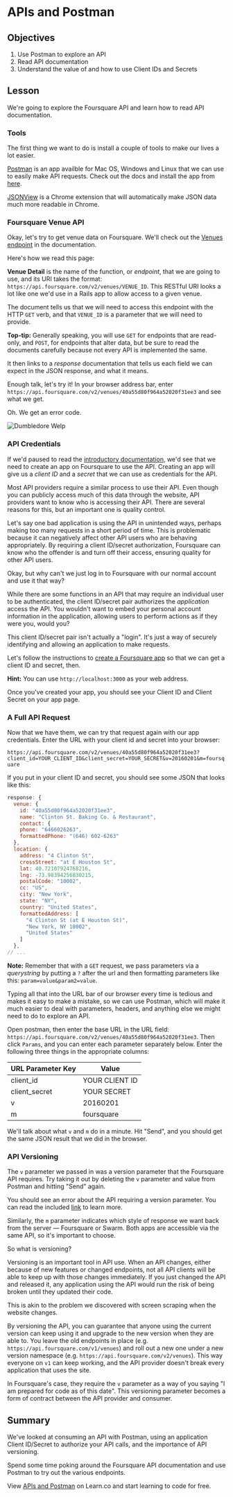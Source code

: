 # APIs and Postman

## Objectives

1. Use Postman to explore an API
2. Read API documentation
3. Understand the value of and how to use Client IDs and Secrets


## Lesson

We're going to explore the Foursquare API and learn how to read API documentation.

### Tools

The first thing we want to do is install a couple of tools to make our lives a lot easier.

[Postman](https://www.getpostman.com/) is an app availble for Mac OS, Windows and Linux that we can use to easily make API requests. Check out the docs and install the app from [here](https://www.getpostman.com/downloads/).

[JSONView](https://chrome.google.com/webstore/detail/jsonview/chklaanhfefbnpoihckbnefhakgolnmc) is a Chrome extension that will automatically make JSON data much more readable in Chrome.

### Foursquare Venue API

Okay, let's try to get venue data on Foursquare. We'll check out the [Venues endpoint](https://developer.foursquare.com/docs/venues/venues) in the documentation.

Here's how we read this page:

**Venue Detail** is the name of the function, or *endpoint*, that we are going to use, and its URI takes the format: `https://api.foursquare.com/v2/venues/VENUE_ID`. This RESTful URI looks a lot like one we'd use in a Rails app to allow access to a given venue.

The document tells us that we will need to access this endpoint with the HTTP `GET` verb, and that `VENUE_ID` is a parameter that we will need to provide.

**Top-tip:** Generally speaking, you will use `GET` for endpoints that are read-only, and `POST`, for endpoints that alter data, but be sure to read the documents carefully because not every API is implemented the same.

It then links to a *response* documentation that tells us each field we can expect in the JSON response, and what it means.

Enough talk, let's try it! In your browser address bar, enter `https://api.foursquare.com/v2/venues/40a55d80f964a52020f31ee3` and see what we get.

Oh. We get an error code.

![Dumbledore Welp](http://i.giphy.com/tpwwhv1BLd31e.gif)

### API Credentials

If we'd paused to read the [introductory documentation](https://developer.foursquare.com/start), we'd see that we need to create an app on Foursquare to use the API. Creating an app will give us a *client ID* and a *secret* that we can use as credentials for the API.

Most API providers require a similar process to use their API. Even though you can publicly access much of this data through the website, API providers want to know who is accessing their API. There are several reasons for this, but an important one is quality control.

Let's say one bad application is using the API in unintended ways, perhaps making too many requests in a short period of time. This is problematic because it can negatively affect other API users who are behaving appropriately. By requiring a client ID/secret authorization, Foursquare can know who the offender is and turn off their access, ensuring quality for other API users.

Okay, but why can't we just log in to Foursquare with our normal account and use it that way?

While there are some functions in an API that may require an individual user to be authenticated, the client ID/secret pair authorizes the *application* access the API. You wouldn't want to embed your personal account information in the application, allowing users to perform actions as if they were you, would you?

This client ID/secret pair isn't actually a "login". It's just a way of securely identifying and allowing an application to make requests.

Let's follow the instructions to [create a Foursquare app](https://foursquare.com/developers/apps) so that we can get a client ID and secret, then.

**Hint:** You can use `http://localhost:3000` as your web address.

Once you've created your app, you should see your Client ID and Client Secret on your app page. 

### A Full API Request

Now that we have them, we can try that request again with our app credentials. Enter the URL with your client id and secret into your browser:

`https://api.foursquare.com/v2/venues/40a55d80f964a52020f31ee3?client_id=YOUR_CLIENT_ID&client_secret=YOUR_SECRET&v=20160201&m=foursquare`

If you put in your client ID and secret, you should see some JSON that looks like this:

```javascript
response: {
  venue: {
    id: "40a55d80f964a52020f31ee3",
    name: "Clinton St. Baking Co. & Restaurant",
    contact: {
    phone: "6466026263",
    formattedPhone: "(646) 602-6263"
  },
  location: {
    address: "4 Clinton St",
    crossStreet: "at E Houston St",
    lat: 40.72107924768216,
    lng: -73.98394256830215,
    postalCode: "10002",
    cc: "US",
    city: "New York",
    state: "NY",
    country: "United States",
    formattedAddress: [
      "4 Clinton St (at E Houston St)",
      "New York, NY 10002",
      "United States"
    ]
  },
// ...
```

**Note:** Remember that with a `GET` request, we pass parameters via a *querystring* by putting a `?` after the url and then formatting parameters like this: `param=value&param2=value`.

Typing all that into the URL bar of our browser every time is tedious and makes it easy to make a mistake, so we can use Postman, which will make it much easier to deal with parameters, headers, and anything else we might need to do to explore an API.

Open postman, then enter the base URL in the URL field: `https://api.foursquare.com/v2/venues/40a55d80f964a52020f31ee3`. Then click `Params`, and you can enter each parameter separately below. Enter the following three things in the appropriate columns:

| URL Parameter Key |     Value      |
|-------------------|----------------|
| client_id         | YOUR CLIENT ID |
| client_secret     | YOUR SECRET    |
| v                 | 20160201       |
| m                 | foursquare     |

We'll talk about what `v` and `m` do in a minute. Hit "Send", and you should get the same JSON result that we did in the browser. 

### API Versioning

The `v` parameter we passed in was a version parameter that the Foursquare API requires. Try taking it out by deleting the `v` parameter and value from Postman and hitting "Send" again.

You should see an error about the API requiring a version parameter. You can read the included [link](https://developer.foursquare.com/overview/versioning) to learn more.

Similarly, the `m` parameter indicates which style of response we want back from the server — Foursquare or Swarm. Both apps are accessible via the same API, so it's important to choose.

So what is versioning?

Versioning is an important tool in API use. When an API changes, either because of new features or changed endpoints, not all API clients will be able to keep up with those changes immediately. If you just changed the API and released it, any application using the API would run the risk of being broken until they updated their code.

This is akin to the problem we discovered with screen scraping when the website changes.

By versioning the API, you can guarantee that anyone using the current version can keep using it and upgrade to the new version when they are able to. You leave the old endpoints in place (e.g. `https://api.foursquare.com/v1/venues`) and roll out a new one under a new version namespace (e.g. `https://api.foursquare.com/v2/venues`). This way everyone on `v1` can keep working, and the API provider doesn't break every application that uses the site.

In Foursquare's case, they require the `v` parameter as a way of you saying "I am prepared for code as of this date". This versioning parameter becomes a form of contract between the API provider and consumer.

## Summary

We've looked at consuming an API with Postman, using an application Client ID/Secret to authorize your API calls, and the importance of API versioning.

Spend some time poking around the Foursquare API documentation and use Postman to try out the various endpoints.

<p data-visibility='hidden'>View <a href='https://learn.co/lessons/apis-and-postman'>APIs and Postman</a> on Learn.co and start learning to code for free.</p>
